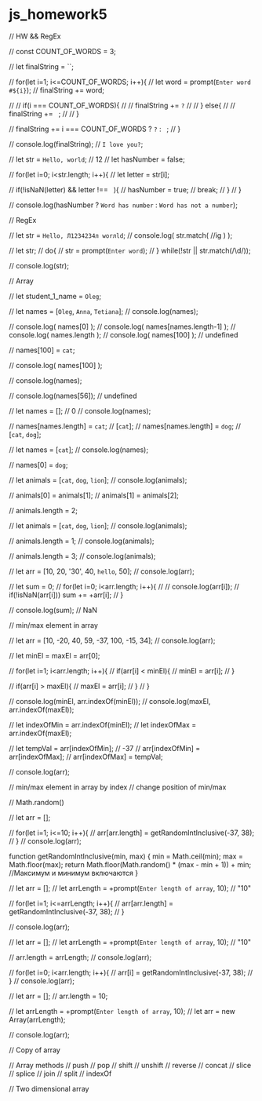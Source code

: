 # js_homework5

// HW && RegEx

// const COUNT_OF_WORDS = 3;

// let finalString = ``;

// for(let i=1; i<=COUNT_OF_WORDS; i++){
//     let word = prompt(`Enter word #${i}`);
//     finalString += word;
    
//     // if(i === COUNT_OF_WORDS){
//     //     finalString += `?`
//     // } else{
//     //     finalString += ` `;
//     // }

//     finalString += i === COUNT_OF_WORDS ? `?` : ` `;
// }

// console.log(finalString); // `I love you?`;

// let str = `Hello, world`; // 12
// let hasNumber = false;

// for(let i=0; i<str.length; i++){
//     let letter = str[i];

//     if(!isNaN(letter) && letter !== ` `){
//         hasNumber = true;
//         break;
//     }
// }

// console.log(hasNumber ? `Word has number` : `Word has not a number`);

// RegEx

// let str = `Hello, Л1234234л worлld`;
// console.log( str.match( //ig ) );

// let str;
// do{
//     str = prompt(`Enter word`);
// } while(!str || str.match(/\d/));

// console.log(str);

// Array

// let student_1_name = `Oleg`;

// let names = [`Oleg`, `Anna`, `Tetiana`];
// console.log(names);

// console.log( names[0] );
// console.log( names[names.length-1] );
// console.log( names.length );
// console.log( names[100] ); // undefined

// names[100] = `cat`;

// console.log( names[100] );

// console.log(names);

// console.log(names[56]); // undefined

// let names = []; // 0
// console.log(names);

// names[names.length] = `cat`; // [`cat`];
// names[names.length] = `dog`;  // [`cat`, `dog`];

// let names = [`cat`];
// console.log(names);

// names[0] = `dog`;

// let animals = [`cat`, `dog`, `lion`];
// console.log(animals);

// animals[0] = animals[1];
// animals[1] = animals[2];

// animals.length = 2;

// let animals = [`cat`, `dog`, `lion`];
// console.log(animals);

// animals.length = 1;
// console.log(animals);

// animals.length = 3;
// console.log(animals);

// let arr = [10, 20, '30', 40, `hello`, 50];
// console.log(arr);

// let sum = 0;
// for(let i=0; i<arr.length; i++){
//     // console.log(arr[i]);
//     if(!isNaN(arr[i])) sum += +arr[i];
// }

// console.log(sum); // NaN

// min/max element in array

// let arr = [10, -20, 40, 59, -37, 100, -15, 34];
// console.log(arr);

// let minEl = maxEl = arr[0];

// for(let i=1; i<arr.length; i++){
//     if(arr[i] < minEl){
//         minEl = arr[i];
//     }

//     if(arr[i] > maxEl){
//         maxEl = arr[i];
//     }
// }

// console.log(minEl, arr.indexOf(minEl));
// console.log(maxEl, arr.indexOf(maxEl));

// let indexOfMin = arr.indexOf(minEl);
// let indexOfMax = arr.indexOf(maxEl);

// let tempVal = arr[indexOfMin]; // -37
// arr[indexOfMin] = arr[indexOfMax];
// arr[indexOfMax] = tempVal;

// console.log(arr);

// min/max element in array by index
// change position of min/max

// Math.random()

// let arr = [];

// for(let i=1; i<=10; i++){
//     arr[arr.length] = getRandomIntInclusive(-37, 38);
// }
// console.log(arr);

function getRandomIntInclusive(min, max) {
    min = Math.ceil(min);
    max = Math.floor(max);
    return Math.floor(Math.random() * (max - min + 1)) + min; //Максимум и минимум включаются
}

// let arr = [];
// let arrLength = +prompt(`Enter length of array`, 10); // "10"

// for(let i=1; i<=arrLength; i++){
//     arr[arr.length] = getRandomIntInclusive(-37, 38);
// }

// console.log(arr);

// let arr = [];
// let arrLength = +prompt(`Enter length of array`, 10); // "10"

// arr.length = arrLength;
// console.log(arr);

// for(let i=0; i<arr.length; i++){
//     arr[i] = getRandomIntInclusive(-37, 38);
// }
// console.log(arr);

// let arr = [];
// arr.length = 10;

// let arrLength = +prompt(`Enter length of array`, 10);
// let arr = new Array(arrLength);

// console.log(arr);

// Copy of array

// Array methods
//     push
//     pop
//     shift
//     unshift
//     reverse
//     concat
//     slice
//     splice
//     join
//     split
//     indexOf

// Two dimensional array